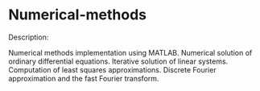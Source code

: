 # Numerical-methods
Description:

Numerical methods implementation using MATLAB. Numerical solution of ordinary differential equations. Iterative solution of linear systems. Computation of least squares approximations. Discrete Fourier approximation and the fast Fourier transform.

